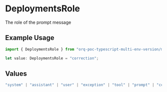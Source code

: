 # DeploymentsRole

The role of the prompt message

## Example Usage

```typescript
import { DeploymentsRole } from "orq-poc-typescript-multi-env-version/models/operations";

let value: DeploymentsRole = "correction";
```

## Values

```typescript
"system" | "assistant" | "user" | "exception" | "tool" | "prompt" | "correction" | "expected_output"
```